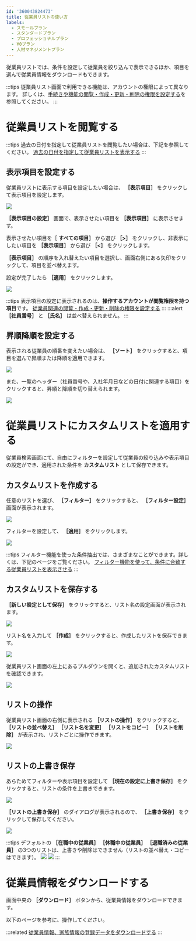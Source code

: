 ```yaml
---
id: '360043824473'
title: 従業員リストの使い方
labels:
  - スモールプラン
  - スタンダードプラン
  - プロフェッショナルプラン
  - ¥0プラン
  - 人材マネジメントプラン
---
```

従業員リストでは、条件を設定して従業員を絞り込んで表示できるほか、項目を選んで従業員情報をダウンロードもできます。

:::tips
従業員リスト画面で利用できる機能は、アカウントの権限によって異なります。
詳しくは、[手続きや機能の閲覧・作成・更新・削除の権限を設定する](https://knowledge.smarthr.jp/hc/ja/articles/360041268873)を参照してください。
:::

# 従業員リストを閲覧する

:::tips
過去の日付を指定して従業員リストを閲覧したい場合は、下記を参照してください。
[過去の日付を指定して従業員リストを表示する](https://knowledge.smarthr.jp/hc/ja/articles/5950434616089)
:::

## 表示項目を設定する

従業員リストに表示する項目を設定したい場合は、 **［表示項目］** をクリックして表示項目を設定します。

![](./360043824473_01.png)

 **［表示項目の設定］** 画面で、表示させたい項目を **［表示項目］** に表示させます。

表示させたい項目を［ **すべての項目］** から選び **［>］** をクリックし、非表示にしたい項目を **［表示項目］** から選び **［<］** をクリックします。

 **［表示項目］** の順序を入れ替えたい項目を選択し、画面右側にある矢印をクリックして、項目を並べ替えます。

設定が完了したら **［適用］** をクリックします。

![](./360043824473_02.png)

:::tips
表示項目の設定に表示されるのは、**操作するアカウントが閲覧権限を持つ項目**です。
[従業員関連の閲覧・作成・更新・削除の権限を設定する](https://knowledge.smarthr.jp/hc/ja/articles/1500001368101)
:::
:::alert
 **［社員番号］**  と  **［氏名］**  は並べ替えられません。
:::

## 昇順降順を設定する

表示される従業員の順番を変えたい場合は、 **［ソート］** をクリックすると、項目を選んで昇順または降順を適用できます。

![](./360043824473_03.png)

また、一覧のヘッダー（社員番号や、入社年月日などの日付に関連する項目）をクリックすると、昇順と降順を切り替えられます。

![](./360043824473_04.png)

# 従業員リストにカスタムリストを適用する

従業員検索画面にて、自由にフィルターを設定して従業員の絞り込みや表示項目の設定ができ、適用された条件を **カスタムリスト** として保存できます。

## カスタムリストを作成する

任意のリストを選び、 **［フィルター］** をクリックすると、 **［フィルター設定］** 画面が表示されます。

![](./360043824473_05.png)

フィルターを設定して、 **［適用］** をクリックします。

![](./360043824473_06.png)

:::tips
フィルター機能を使った条件抽出では、さまざまなことができます。詳しくは、下記のページをご覧ください。
[フィルター機能を使って、条件に合致する従業員リストを表示させる](https://knowledge.smarthr.jp/hc/ja/articles/360040965373)
:::

## カスタムリストを保存する

 **［新しい設定として保存］**  をクリックすると、リスト名の設定画面が表示されます。

![](./360043824473_07.png)

リスト名を入力して  **［作成］** をクリックすると、作成したリストを保存できます。

![](./360043824473_08.png)

従業員リスト画面の左上にあるプルダウンを開くと、追加されたカスタムリストを確認できます。

![](./360043824473_09.png)

## リストの操作

従業員リスト画面の右側に表示される  **［リストの操作］**  をクリックすると、 **［リストの並べ替え］ ［リスト名を変更］ ［リストをコピー］ ［リストを削除］**  が表示され、リストごとに操作できます。

![](./360043824473_10.png)

## リストの上書き保存

あらためてフィルターや表示項目を設定して  **［現在の設定に上書き保存］**  をクリックすると、リストの条件を上書きできます。

![](./360043824473_11.png)

 **［リストの上書き保存］** のダイアログが表示されるので、 **［上書き保存］**  をクリックして保存してください。

![](./360043824473_12.png)

:::tips
デフォルトの  **［在職中の従業員］ ［休職中の従業員］ ［退職済みの従業員］**  の3つのリストは、上書きや削除はできません（リストの並べ替え・コピーはできます）。
![](./360043824473_13.png)
![](./360043824473_14.png)
:::

# 従業員情報をダウンロードする

画面中央の **［ダウンロード］** ボタンから、従業員情報をダウンロードできます。

以下のページを参考に、操作してください。

:::related
[従業員情報、家族情報の登録データをダウンロードする](https://knowledge.smarthr.jp/hc/ja/articles/360026106394)
:::
